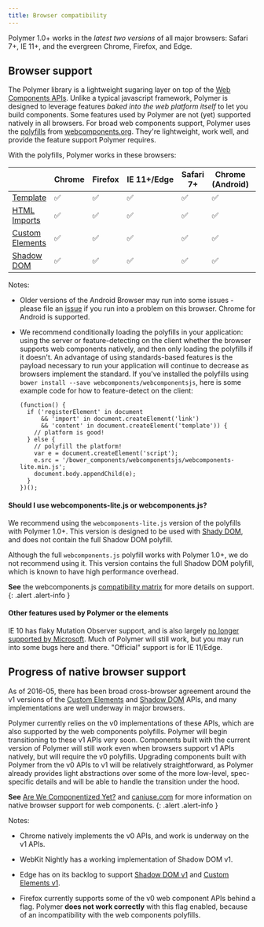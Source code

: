 ```yaml
---
title: Browser compatibility
---
```


Polymer 1.0+ works in the _latest two versions_ of all major browsers: Safari 7+, IE 11+, and the
evergreen Chrome, Firefox, and Edge.

## Browser support

The Polymer library is a lightweight sugaring layer on top of the [Web Components
APIs](http://webcomponents.org/articles/why-web-components/). Unlike a typical javascript framework,
Polymer is designed to leverage features _baked into the web platform itself_ to let you build
components. Some features used by Polymer are not (yet) supported natively in all browsers. For
broad web components support, Polymer uses the [polyfills](http://webcomponents.org/polyfills/) from
[webcomponents.org](http://webcomponents.org). They're lightweight, work well, and provide the
feature support Polymer requires.

With the polyfills, Polymer works in these browsers:

<table>
<thead>
  <tr><th></th><th>Chrome</th><th>Firefox</th><th>IE&nbsp;11+/Edge</th><th>Safari 7+</th><th>Chrome
  (Android)</th><th>Safari (iOS&nbsp;7.1)</th></tr>
</thead>
<tr>
  <td class="feature-title"><a href="http://www.html5rocks.com/en/tutorials/webcomponents/template/">Template</a></td>
  <td>✅</td>
  <td>✅</td>
  <td>✅</td>
  <td>✅</td>
  <td>✅</td>
  <td>✅</td>
</tr>
<tr>
  <td class="feature-title"><a href="//www.polymer-project.org/platform/html-imports.html">HTML Imports</a></td>
  <td>✅</td>
  <td>✅</td>
  <td>✅</td>
  <td>✅</td>
  <td>✅</td>
  <td>✅</td>
</tr>
<tr>
  <td class="feature-title"><a href="//www.polymer-project.org/platform/custom-elements.html">Custom Elements</a></td>
  <td>✅</td>
  <td>✅</td>
  <td>✅</td>
  <td>✅</td>
  <td>✅</td>
  <td>✅</td>
</tr>
<tr>
  <td class="feature-title"><a href="//www.polymer-project.org/platform/shadow-dom.html">Shadow DOM</a></td>
  <td>✅</td>
  <td>✅</td>
  <td>✅</td>
  <td>✅</td>
  <td>✅</td>
  <td>✅</td>
</tr>
</table>

Notes:

-   Older versions of the Android Browser may run into some issues - please file an
    [issue](https://github.com/polymer/polymer/issues) if you run into a problem on this browser.
    Chrome for Android is supported.

-   We recommend conditionally loading the polyfills in your application: using the server or
    feature-detecting on the client whether the browser supports web components natively, and then
    only loading the polyfills if it doesn't.  An advantage of using standards-based features is the
    payload necessary to run your application will continue to decrease as browsers implement the
    standard. If you've installed the polyfills using
    `bower install --save webcomponents/webcomponentsjs`, here is some example code for how to
    feature-detect on the client:

    ```
    (function() {
      if ('registerElement' in document
          && 'import' in document.createElement('link')
          && 'content' in document.createElement('template')) {
        // platform is good!
      } else {
        // polyfill the platform!
        var e = document.createElement('script');
        e.src = '/bower_components/webcomponentsjs/webcomponents-lite.min.js';
        document.body.appendChild(e);
      }
    })();
    ```

#### Should I use webcomponents-lite.js or webcomponents.js?

We recommend using the `webcomponents-lite.js` version of the polyfills with Polymer 1.0+. This
version is designed to be used with [Shady DOM](https://www.polymer-project.org/1.0/blog/shadydom.html),
and does not contain the full Shadow DOM polyfill.

Although the full `webcomponents.js` polyfill works with Polymer 1.0+, we do not recommend using it.
This version contains the full Shadow DOM polyfill, which is known to have high performance overhead.

**See** the webcomponents.js [compatibility matrix](https://github.com/WebComponents/webcomponentsjs#browser-support) for more details on support.
{: .alert .alert-info }

#### Other features used by Polymer or the elements

IE 10 has flaky Mutation Observer support, and is also largely [no longer supported by
Microsoft](https://www.microsoft.com/en-us/WindowsForBusiness/End-of-IE-support). Much of Polymer
will still work, but you may run into some bugs here and there. "Official" support is for IE
11/Edge.

## Progress of native browser support

As of 2016-05, there has been broad cross-browser agreement around the v1 versions of the [Custom
Elements](https://w3c.github.io/webcomponents/spec/custom/) and [Shadow
DOM](https://w3c.github.io/webcomponents/spec/shadow/) APIs, and many implementations are well
underway in major browsers.

Polymer currently relies on the v0 implementations of these APIs, which are also supported by the
web components polyfills. Polymer will begin transitioning to these v1 APIs very soon. Components
built with the current version of Polymer will still work even when browsers support v1 APIs
natively, but will require the v0 polyfills. Upgrading components built with Polymer from the v0
APIs to v1 will be relatively straightforward, as Polymer already provides light abstractions over
some of the more low-level, spec-specific details and will be able to handle the transition under
the hood.

**See** [Are We Componentized Yet?](http://jonrimmer.github.io/are-we-componentized-yet/) and
[caniuse.com](http://caniuse.com/) for more information on native browser support for web
components.
{: .alert .alert-info }

Notes:

-   Chrome natively implements the v0 APIs, and work is underway on the v1 APIs.

-   WebKit Nightly has a working implementation of Shadow DOM v1.

-   Edge has on its backlog to support [Shadow
    DOM v1](https://wpdev.uservoice.com/forums/257854-microsoft-edge-developer/suggestions/6263785-shadow-dom-unprefixed)
    and [Custom Elements v1](https://wpdev.uservoice.com/forums/257854-microsoft-edge-developer/suggestions/6261298-custom-elements).

-   Firefox currently supports some of the v0 web component APIs behind a flag. Polymer
    **does not work correctly** with this flag enabled, because of an incompatibility with the web
    components polyfills.

